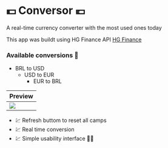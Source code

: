 # :dollar: Conversor :euro:

A real-time currency converter with the most used ones today

This app was buildt using HG Finance API [HG Finance](https://hgbrasil.com/status/finance)

### Available conversions :receipt:
  - BRL to USD
    - USD to EUR
      - EUR to BRL

| **Preview**
|-------------|
|<img src="https://giphy.com/gifs/T9aZSqjUQNwQv5FT6P"  />


- :chart: Refresh buttom to reset all camps
- :chart: Real time conversion
- :chart: Simple usability interface    :student:


